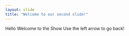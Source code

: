 ```yaml
---
layout: slide
title: "Welcome to our second slide!"
---
```

Hello Welcome to the Show
Use the left arrow to go back!
